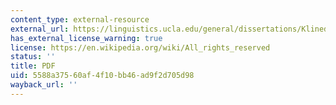 ```yaml
---
content_type: external-resource
external_url: https://linguistics.ucla.edu/general/dissertations/Klinedinst.2007.pdf
has_external_license_warning: true
license: https://en.wikipedia.org/wiki/All_rights_reserved
status: ''
title: PDF
uid: 5588a375-60af-4f10-bb46-ad9f2d705d98
wayback_url: ''
---
```

